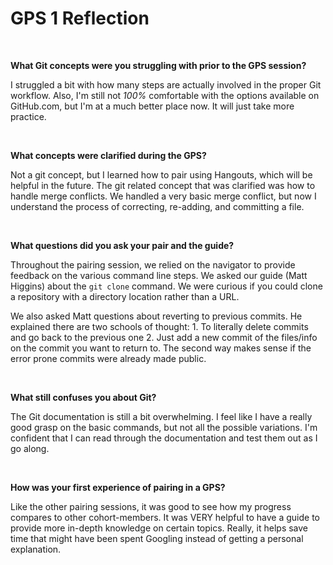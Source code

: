 # GPS 1 Reflection

&nbsp;

**What Git concepts were you struggling with prior to the GPS session?**

I struggled a bit with how many steps are actually involved in the proper Git workflow. Also, I'm still not *100%* comfortable with the options available on GitHub.com, but I'm at a much better place now. It will just take more practice.

&nbsp;

**What concepts were clarified during the GPS?**

Not a git concept, but I learned how to pair using Hangouts, which will be helpful in the future. The git related concept that was clarified was how to handle merge conflicts. We handled a very basic merge conflict, but now I understand the process of correcting, re-adding, and committing a file.

&nbsp;

**What questions did you ask your pair and the guide?**

Throughout the pairing session, we relied on the navigator to provide feedback on the various command line steps. We asked our guide (Matt Higgins) about the `git clone` command. We were curious if you could clone a repository with a directory location rather than a URL.

We also asked Matt questions about reverting to previous commits. He explained there are two schools of thought: 1. To literally delete commits and go back to the previous one 2. Just add a new commit of the files/info on the commit you want to return to. The second way makes sense if the error prone commits were already made public.

&nbsp;

**What still confuses you about Git?**

The Git documentation is still a bit overwhelming. I feel like I have a really good grasp on the basic commands, but not all the possible variations. I'm confident that I can read through the documentation and test them out as I go along.

&nbsp;

**How was your first experience of pairing in a GPS?**

Like the other pairing sessions, it was good to see how my progress compares to other cohort-members. It was VERY helpful to have a guide to provide more in-depth knowledge on certain topics. Really, it helps save time that might have been spent Googling instead of getting a personal explanation.